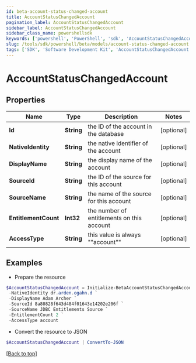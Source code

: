 ```yaml
---
id: beta-account-status-changed-account
title: AccountStatusChangedAccount
pagination_label: AccountStatusChangedAccount
sidebar_label: AccountStatusChangedAccount
sidebar_class_name: powershellsdk
keywords: ['powershell', 'PowerShell', 'sdk', 'AccountStatusChangedAccount', 'BetaAccountStatusChangedAccount'] 
slug: /tools/sdk/powershell/beta/models/account-status-changed-account
tags: ['SDK', 'Software Development Kit', 'AccountStatusChangedAccount', 'BetaAccountStatusChangedAccount']
---
```



# AccountStatusChangedAccount

## Properties

Name | Type | Description | Notes
------------ | ------------- | ------------- | -------------
**Id** | **String** | the ID of the account in the database | [optional] 
**NativeIdentity** | **String** | the native identifier of the account | [optional] 
**DisplayName** | **String** | the display name of the account | [optional] 
**SourceId** | **String** | the ID of the source for this account | [optional] 
**SourceName** | **String** | the name of the source for this account | [optional] 
**EntitlementCount** | **Int32** | the number of entitlements on this account | [optional] 
**AccessType** | **String** | this value is always ""account"" | [optional] 

## Examples

- Prepare the resource
```powershell
$AccountStatusChangedAccount = Initialize-BetaAccountStatusChangedAccount  -Id 2c91808a77ff216301782327a50f09bf `
 -NativeIdentity dr.arden.ogahn.d `
 -DisplayName Adam Archer `
 -SourceId 8a80828f643d484f01643e14202e206f `
 -SourceName JDBC Entitlements Source `
 -EntitlementCount 2 `
 -AccessType account
```

- Convert the resource to JSON
```powershell
$AccountStatusChangedAccount | ConvertTo-JSON
```


[[Back to top]](#) 

